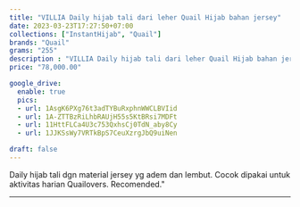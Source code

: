 ```yaml
---
title: "VILLIA Daily hijab tali dari leher Quail Hijab bahan jersey"
date: 2023-03-23T17:27:50+07:00
collections: ["InstantHijab", "Quail"]
brands: "Quail"
grams: "255"
description : "VILLIA Daily hijab tali dari leher Quail Hijab bahan jersey"
price: "78,000.00"

google_drive:
  enable: true
  pics:
  - url: 1AsgK6PXg76t3adTYBuRxphnWWCLBVIid
  - url: 1A-ZTTBzRiLhbRAUjH55s5KtBRsi7MDFt
  - url: 11HttFLCa4U3c753QxhsCj0TdN_aby8Cy
  - url: 1JJKSsWy7VRTkBpS7CeuXzrgJbQ9uiNen

draft: false
---
```


Daily hijab tali dgn material jersey yg adem dan lembut. Cocok dipakai untuk aktivitas harian Quailovers. Recomended."

-----------    
 
